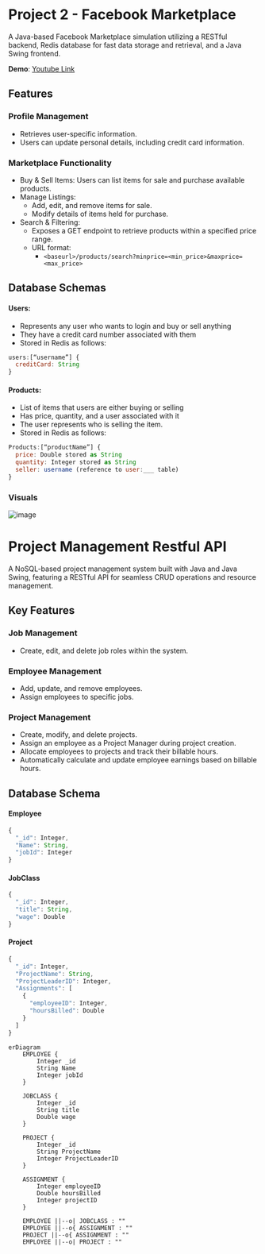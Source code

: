# Project 2 - Facebook Marketplace 

A Java-based Facebook Marketplace simulation utilizing a RESTful backend, Redis database for fast data storage and retrieval, and a Java Swing frontend.

**Demo**: [Youtube Link](https://www.youtube.com/watch?v=xNmXPM6hOgM&ab_channel=Alchemsitx)


## Features
### Profile Management
- Retrieves user-specific information.
-  Users can update personal details, including credit card information.

### Marketplace Functionality
- Buy & Sell Items: Users can list items for sale and purchase available products.
- Manage Listings:
  - Add, edit, and remove items for sale.
  - Modify details of items held for purchase.
- Search & Filtering:
  - Exposes a GET endpoint to retrieve products within a specified price range.
  - URL format:
    - `<baseurl>/products/search?minprice=<min_price>&maxprice=<max_price>`

## Database Schemas
#### Users:
-	Represents any user who wants to login and buy or sell anything
-	They have a credit card number associated with them
-	Stored in Redis as follows:
``` js
users:[“username”] {
  creditCard: String
}
```

#### Products:
-	List of items that users are either buying or selling
-	Has price, quantity, and a user associated with it
-	The user represents who is selling the item.
-	Stored in Redis as follows:
``` js
Products:[“productName”] {
  price: Double stored as String
  quantity: Integer stored as String
  seller: username (reference to user:___ table)
}
```

### Visuals


![image](https://github.com/user-attachments/assets/ec6d5080-5383-45f9-93db-b2bc943192a4)

 


# Project Management Restful API
A NoSQL-based project management system built with Java and Java Swing, featuring a RESTful API for seamless CRUD operations and resource management.

## Key Features
### Job Management
- Create, edit, and delete job roles within the system.

### Employee Management
- Add, update, and remove employees.
- Assign employees to specific jobs.

### Project Management
- Create, modify, and delete projects.
- Assign an employee as a Project Manager during project creation.
- Allocate employees to projects and track their billable hours.
- Automatically calculate and update employee earnings based on billable hours.

## Database Schema

#### Employee
```js
{
  "_id": Integer,
  "Name": String,
  "jobId": Integer
}
```

#### JobClass
```js
{
  "_id": Integer,
  "title": String,
  "wage": Double
}
```

#### Project
```js
{
  "_id": Integer,
  "ProjectName": String,
  "ProjectLeaderID": Integer,
  "Assignments": [
    {
      "employeeID": Integer,
      "hoursBilled": Double
    }
  ]
}
```

```mermaid
erDiagram
    EMPLOYEE {
        Integer _id
        String Name
        Integer jobId
    }
    
    JOBCLASS {
        Integer _id
        String title
        Double wage
    }
    
    PROJECT {
        Integer _id
        String ProjectName
        Integer ProjectLeaderID
    }

    ASSIGNMENT {
        Integer employeeID
        Double hoursBilled
        Integer projectID
    }

    EMPLOYEE ||--o| JOBCLASS : ""
    EMPLOYEE ||--o{ ASSIGNMENT : ""
    PROJECT ||--o{ ASSIGNMENT : ""
    EMPLOYEE ||--o| PROJECT : ""
```
